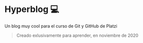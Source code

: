 # Hyperblog 💻
Un blog muy cool para el curso de Git y GitHub de Platzi
>Creado exlusivamente para aprender, en noviembre de 2020